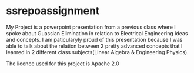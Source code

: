 # ssrepoassignment

My Project is a powerpoint presentation from a previous class where I spoke about Guassian Elimination in relation to Electrical Engineering ideas and concepts. I am paticularyly proud of this presentation because I was able to talk about the relation between 2 pretty advanced concepts that I leanred in 2 different class subjects(Linear Algebra & Engineering Physics).

The licence used for this project is Apache 2.0

